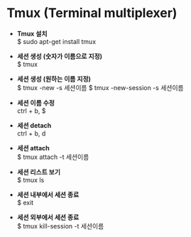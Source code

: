 # Tmux (Terminal multiplexer)
- **Tmux 설치**  
$ sudo apt-get install tmux

- **세션 생성 (숫자가 이름으로 지정)**  
$ tmux
- **세션 생성 (원하는 이름 지정)**  
$ tmux -new -s 세션이름
$ tmux -new-session -s 세션이름

- **세션 이름 수정**  
ctrl + b, $

- **세션 detach**  
ctrl + b, d
- **세션 attach**  
$ tmux attach -t 세션이름

- **세션 리스트 보기**  
$ tmux ls

- **세션 내부에서 세션 종료**  
$ exit
- **세션 외부에서 세션 종료**  
$ tmux kill-session -t 세션이름